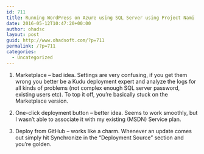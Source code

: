 ```yaml
---
id: 711
title: Running WordPress on Azure using SQL Server using Project Nami
date: 2016-05-12T10:47:20+00:00
author: ohadsc
layout: post
guid: http://www.ohadsoft.com/?p=711
permalink: /?p=711
categories:
  - Uncategorized
---
```

1. Marketplace &#8211; bad idea. Settings are very confusing, if you get them wrong you better be a Kudu deployment expert and analyze the logs for all kinds of problems (not complex enough SQL server password, existing users etc). To top it off, you&#8217;re basically stuck on the Marketplace version.
  
2. One-click deployment button &#8211; better idea. Seems to work smoothly, but I wasn&#8217;t able to associate it with my existing (MSDN) Service plan.
  
3. Deploy from GitHub &#8211; works like a charm. Whenever an update comes out simply hit Synchronize in the &#8220;Deployment Source&#8221; section and you&#8217;re golden.